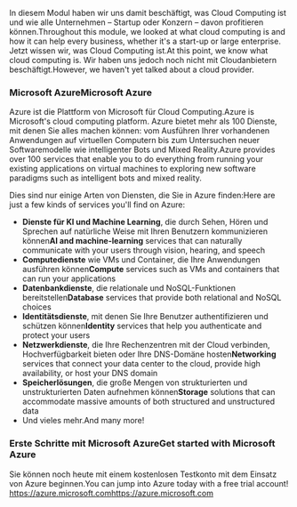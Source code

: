 <span data-ttu-id="097f7-101">In diesem Modul haben wir uns damit beschäftigt, was Cloud Computing ist und wie alle Unternehmen – Startup oder Konzern – davon profitieren können.</span><span class="sxs-lookup"><span data-stu-id="097f7-101">Throughout this module, we looked at what cloud computing is and how it can help every business, whether it's a start-up or large enterprise.</span></span> <span data-ttu-id="097f7-102">Jetzt wissen wir, was Cloud Computing ist.</span><span class="sxs-lookup"><span data-stu-id="097f7-102">At this point, we know what cloud computing is.</span></span> <span data-ttu-id="097f7-103">Wir haben uns jedoch noch nicht mit Cloudanbietern beschäftigt.</span><span class="sxs-lookup"><span data-stu-id="097f7-103">However, we haven't yet talked about a cloud provider.</span></span>

### <a name="microsoft-azure"></a><span data-ttu-id="097f7-104">Microsoft Azure</span><span class="sxs-lookup"><span data-stu-id="097f7-104">Microsoft Azure</span></span>

<span data-ttu-id="097f7-105">Azure ist die Plattform von Microsoft für Cloud Computing.</span><span class="sxs-lookup"><span data-stu-id="097f7-105">Azure is Microsoft's cloud computing platform.</span></span> <span data-ttu-id="097f7-106">Azure bietet mehr als 100 Dienste, mit denen Sie alles machen können: vom Ausführen Ihrer vorhandenen Anwendungen auf virtuellen Computern bis zum Untersuchen neuer Softwaremodelle wie intelligenter Bots und Mixed Reality.</span><span class="sxs-lookup"><span data-stu-id="097f7-106">Azure provides over 100 services that enable you to do everything from running your existing applications on virtual machines to exploring new software paradigms such as intelligent bots and mixed reality.</span></span>

<span data-ttu-id="097f7-107">Dies sind nur einige Arten von Diensten, die Sie in Azure finden:</span><span class="sxs-lookup"><span data-stu-id="097f7-107">Here are just a few kinds of services you'll find on Azure:</span></span>

- <span data-ttu-id="097f7-108">**Dienste für KI und Machine Learning**, die durch Sehen, Hören und Sprechen auf natürliche Weise mit Ihren Benutzern kommunizieren können</span><span class="sxs-lookup"><span data-stu-id="097f7-108">**AI and machine-learning** services that can naturally communicate with your users through vision, hearing, and speech</span></span>
- <span data-ttu-id="097f7-109">**Computedienste** wie VMs und Container, die Ihre Anwendungen ausführen können</span><span class="sxs-lookup"><span data-stu-id="097f7-109">**Compute** services such as VMs and containers that can run your applications</span></span>
- <span data-ttu-id="097f7-110">**Datenbankdienste**, die relationale und NoSQL-Funktionen bereitstellen</span><span class="sxs-lookup"><span data-stu-id="097f7-110">**Database** services that provide both relational and NoSQL choices</span></span>
- <span data-ttu-id="097f7-111">**Identitätsdienste**, mit denen Sie Ihre Benutzer authentifizieren und schützen können</span><span class="sxs-lookup"><span data-stu-id="097f7-111">**Identity** services that help you authenticate and protect your users</span></span>
- <span data-ttu-id="097f7-112">**Netzwerkdienste**, die Ihre Rechenzentren mit der Cloud verbinden, Hochverfügbarkeit bieten oder Ihre DNS-Domäne hosten</span><span class="sxs-lookup"><span data-stu-id="097f7-112">**Networking** services that connect your data center to the cloud, provide high availability, or host your DNS domain</span></span>
- <span data-ttu-id="097f7-113">**Speicherlösungen**, die große Mengen von strukturierten und unstrukturierten Daten aufnehmen können</span><span class="sxs-lookup"><span data-stu-id="097f7-113">**Storage** solutions that can accommodate massive amounts of both structured and unstructured data</span></span>
- <span data-ttu-id="097f7-114">Und vieles mehr.</span><span class="sxs-lookup"><span data-stu-id="097f7-114">And many more!</span></span>

### <a name="get-started-with-microsoft-azure"></a><span data-ttu-id="097f7-115">Erste Schritte mit Microsoft Azure</span><span class="sxs-lookup"><span data-stu-id="097f7-115">Get started with Microsoft Azure</span></span>

<span data-ttu-id="097f7-116">Sie können noch heute mit einem kostenlosen Testkonto mit dem Einsatz von Azure beginnen.</span><span class="sxs-lookup"><span data-stu-id="097f7-116">You can jump into Azure today with a free trial account!</span></span>
<span data-ttu-id="097f7-117">https://azure.microsoft.com</span><span class="sxs-lookup"><span data-stu-id="097f7-117">https://azure.microsoft.com</span></span>

